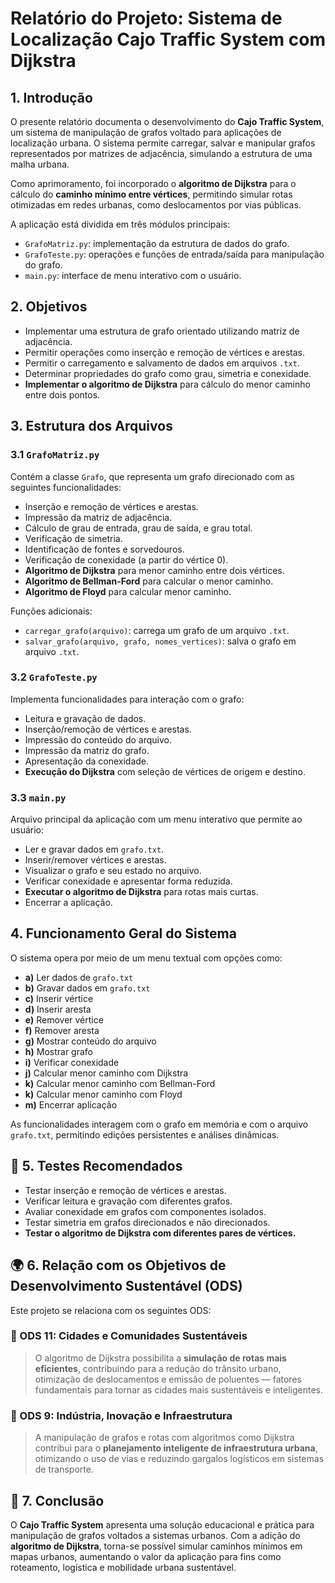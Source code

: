 # Relatório do Projeto: Sistema de Localização Cajo Traffic System com Dijkstra

## 1. Introdução

O presente relatório documenta o desenvolvimento do **Cajo Traffic System**, um sistema de manipulação de grafos voltado para aplicações de localização urbana. O sistema permite carregar, salvar e manipular grafos representados por matrizes de adjacência, simulando a estrutura de uma malha urbana.

Como aprimoramento, foi incorporado o **algoritmo de Dijkstra** para o cálculo do **caminho mínimo entre vértices**, permitindo simular rotas otimizadas em redes urbanas, como deslocamentos por vias públicas.

A aplicação está dividida em três módulos principais:

- `GrafoMatriz.py`: implementação da estrutura de dados do grafo.
- `GrafoTeste.py`: operações e funções de entrada/saída para manipulação do grafo.
- `main.py`: interface de menu interativo com o usuário.

## 2. Objetivos

- Implementar uma estrutura de grafo orientado utilizando matriz de adjacência.
- Permitir operações como inserção e remoção de vértices e arestas.
- Permitir o carregamento e salvamento de dados em arquivos `.txt`.
- Determinar propriedades do grafo como grau, simetria e conexidade.
- **Implementar o algoritmo de Dijkstra** para cálculo do menor caminho entre dois pontos.

## 3. Estrutura dos Arquivos

### 3.1 `GrafoMatriz.py`

Contém a classe `Grafo`, que representa um grafo direcionado com as seguintes funcionalidades:

- Inserção e remoção de vértices e arestas.
- Impressão da matriz de adjacência.
- Cálculo de grau de entrada, grau de saída, e grau total.
- Verificação de simetria.
- Identificação de fontes e sorvedouros.
- Verificação de conexidade (a partir do vértice 0).
- **Algoritmo de Dijkstra** para menor caminho entre dois vértices.
- **Algoritmo de Bellman-Ford** para calcular o menor caminho.
- **Algoritmo de Floyd** para calcular menor caminho.

Funções adicionais:

- `carregar_grafo(arquivo)`: carrega um grafo de um arquivo `.txt`.
- `salvar_grafo(arquivo, grafo, nomes_vertices)`: salva o grafo em arquivo `.txt`.

### 3.2 `GrafoTeste.py`

Implementa funcionalidades para interação com o grafo:

- Leitura e gravação de dados.
- Inserção/remoção de vértices e arestas.
- Impressão do conteúdo do arquivo.
- Impressão da matriz do grafo.
- Apresentação da conexidade.
- **Execução do Dijkstra** com seleção de vértices de origem e destino.

### 3.3 `main.py`

Arquivo principal da aplicação com um menu interativo que permite ao usuário:

- Ler e gravar dados em `grafo.txt`.
- Inserir/remover vértices e arestas.
- Visualizar o grafo e seu estado no arquivo.
- Verificar conexidade e apresentar forma reduzida.
- **Executar o algoritmo de Dijkstra** para rotas mais curtas.
- Encerrar a aplicação.

## 4. Funcionamento Geral do Sistema

O sistema opera por meio de um menu textual com opções como:

- **a)** Ler dados de `grafo.txt`
- **b)** Gravar dados em `grafo.txt`
- **c)** Inserir vértice
- **d)** Inserir aresta
- **e)** Remover vértice
- **f)** Remover aresta
- **g)** Mostrar conteúdo do arquivo
- **h)** Mostrar grafo
- **i)** Verificar conexidade
- **j)** Calcular menor caminho com Dijkstra
- **k)** Calcular menor caminho com Bellman-Ford
- **k)** Calcular menor caminho com Floyd
- **m)** Encerrar aplicação

As funcionalidades interagem com o grafo em memória e com o arquivo `grafo.txt`, permitindo edições persistentes e análises dinâmicas.

## 🧪 5. Testes Recomendados

- Testar inserção e remoção de vértices e arestas.
- Verificar leitura e gravação com diferentes grafos.
- Avaliar conexidade em grafos com componentes isolados.
- Testar simetria em grafos direcionados e não direcionados.
- **Testar o algoritmo de Dijkstra com diferentes pares de vértices.**

## 🌍 6. Relação com os Objetivos de Desenvolvimento Sustentável (ODS)

Este projeto se relaciona com os seguintes ODS:

### 🎯 ODS 11: Cidades e Comunidades Sustentáveis

> O algoritmo de Dijkstra possibilita a **simulação de rotas mais eficientes**, contribuindo para a redução do trânsito urbano, otimização de deslocamentos e emissão de poluentes — fatores fundamentais para tornar as cidades mais sustentáveis e inteligentes.

### 🎯 ODS 9: Indústria, Inovação e Infraestrutura

> A manipulação de grafos e rotas com algoritmos como Dijkstra contribui para o **planejamento inteligente de infraestrutura urbana**, otimizando o uso de vias e reduzindo gargalos logísticos em sistemas de transporte.

## 🏁 7. Conclusão

O **Cajo Traffic System** apresenta uma solução educacional e prática para manipulação de grafos voltados a sistemas urbanos. Com a adição do **algoritmo de Dijkstra**, torna-se possível simular caminhos mínimos em mapas urbanos, aumentando o valor da aplicação para fins como roteamento, logística e mobilidade urbana sustentável.
